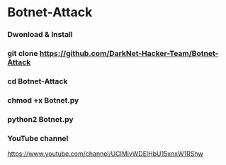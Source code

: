 # Botnet-Attack 


### Dwonload & Install

### git clone https://github.com/DarkNet-Hacker-Team/Botnet-Attack

### cd Botnet-Attack

### chmod +x Botnet.py

### python2 Botnet.py


### YouTube channel

https://www.youtube.com/channel/UCIMivWDElHbU15xnxW1RShw

